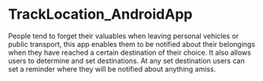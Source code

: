 # TrackLocation_AndroidApp
People tend to forget their valuables when leaving personal vehicles or public transport, this app enables them to be notified about their belongings when they have reached a certain destination of their choice. It also allows users to determine and set destinations. At any set destination users can set a reminder where they will be notified about anything amiss.
